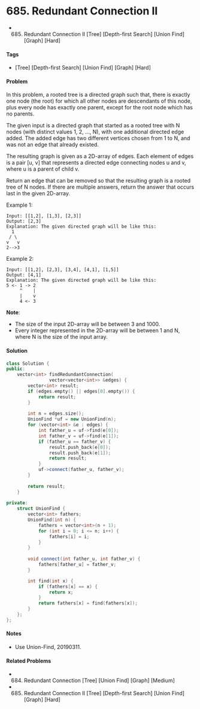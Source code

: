# 685. Redundant Connection II
- 685. Redundant Connection II [Tree] [Depth-first Search] [Union Find] [Graph] [Hard]

#### Tags
- [Tree] [Depth-first Search] [Union Find] [Graph] [Hard]

#### Problem
In this problem, a rooted tree is a directed graph such that, there is exactly one node (the root) for which all other nodes are descendants of this node, plus every node has exactly one parent, except for the root node which has no parents.

The given input is a directed graph that started as a rooted tree with N nodes (with distinct values 1, 2, ..., N), with one additional directed edge added. The added edge has two different vertices chosen from 1 to N, and was not an edge that already existed.

The resulting graph is given as a 2D-array of edges. Each element of edges is a pair [u, v] that represents a directed edge connecting nodes u and v, where u is a parent of child v.

Return an edge that can be removed so that the resulting graph is a rooted tree of N nodes. If there are multiple answers, return the answer that occurs last in the given 2D-array.

Example 1:

    Input: [[1,2], [1,3], [2,3]]
    Output: [2,3]
    Explanation: The given directed graph will be like this:
      1
     / \
    v   v
    2-->3

Example 2:

    Input: [[1,2], [2,3], [3,4], [4,1], [1,5]]
    Output: [4,1]
    Explanation: The given directed graph will be like this:
    5 <- 1 -> 2
         ^    |
         |    v
         4 <- 3

**Note**:

- The size of the input 2D-array will be between 3 and 1000.
- Every integer represented in the 2D-array will be between 1 and N, where N is the size of the input array.

#### Solution
``` C++
class Solution {
public:
    vector<int> findRedundantConnection(
                vector<vector<int>> &edges) {
        vector<int> result;
        if (edges.empty() || edges[0].empty()) {
            return result;
        }
        
        int n = edges.size();
        UnionFind *uf = new UnionFind(n);
        for (vector<int> &e : edges) {
            int father_u = uf->find(e[0]);
            int father_v = uf->find(e[1]);
            if (father_u == father_v) {
                result.push_back(e[0]);
                result.push_back(e[1]);
                return result;
            }
            uf->connect(father_u, father_v);
        }
        
        return result;
    }
    
private:
    struct UnionFind {
        vector<int> fathers;
        UnionFind(int n) {
            fathers = vector<int>(n + 1);
            for (int i = 0; i <= n; i++) {
                fathers[i] = i;
            }
        }
        
        void connect(int father_u, int father_v) {
            fathers[father_u] = father_v;
        }

        int find(int x) {
            if (fathers[x] == x) {
                return x;
            }
            return fathers[x] = find(fathers[x]);
        }
    };
};
```

#### Notes
- Use Union-Find, 20190311.

#### Related Problems
- 684. Redundant Connection [Tree] [Union Find] [Graph] [Medium]
- 685. Redundant Connection II [Tree] [Depth-first Search] [Union Find] [Graph] [Hard]
